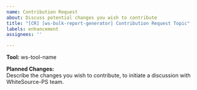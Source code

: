 ```yaml
---
name: Contribution Request
about: Discuss potential changes you wish to contribute
title: "[CR] [ws-bulk-report-generator] Contribution Request Topic"
labels: enhancement
assignees: ''

---
```


**Tool:** ws-tool-name  

**Planned Changes:**  
Describe the changes you wish to contribute, to initiate a discussion with WhiteSource-PS team.
